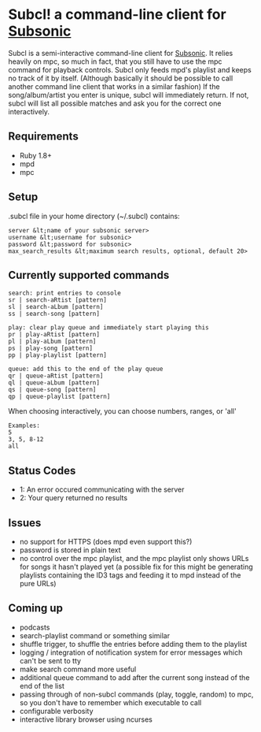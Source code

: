 Subcl! a command-line client for [Subsonic][sub]
==================================================

Subcl is a semi-interactive command-line client for [Subsonic][sub]. It relies
heavily on mpc, so much in fact, that you still have to use the mpc command for
playback controls. Subcl only feeds mpd's playlist and keeps no track of it by
itself. (Although basically it should be possible to call another command line
		client that works in a similar fashion) If the song/album/artist you enter
is unique, subcl will immediately return. If not, subcl will list all possible
matches and ask you for the correct one interactively.

Requirements
------------
- Ruby 1.8+
- mpd
- mpc

Setup
-----
.subcl file in your home directory (~/.subcl) contains:

	server &lt;name of your subsonic server>
	username &lt;username for subsonic>
	password &lt;password for subsonic>
	max_search_results &lt;maximum search results, optional, default 20>

Currently supported commands
----------------------------
	search: print entries to console
	sr | search-aRtist [pattern]
	sl | search-aLbum [pattern]
	ss | search-song [pattern]

	play: clear play queue and immediately start playing this
	pr | play-aRtist [pattern]
	pl | play-aLbum [pattern]
	ps | play-song [pattern]
	pp | play-playlist [pattern]

	queue: add this to the end of the play queue
	qr | queue-aRtist [pattern]
	ql | queue-aLbum [pattern]
	qs | queue-song [pattern]
	qp | queue-playlist [pattern]

When choosing interactively, you can choose numbers, ranges, or 'all'

	Examples:
	5
	3, 5, 8-12
	all

Status Codes
------------
- 1: An error occured communicating with the server
- 2: Your query returned no results

Issues
------
- no support for HTTPS (does mpd even support this?)
- password is stored in plain text
- no control over the mpc playlist, and the mpc playlist only shows URLs for
	songs it hasn't played yet (a possible fix for this might be generating
			playlists containing the ID3 tags and feeding it to mpd instead of the
			pure URLs)

Coming up
---------
- podcasts
- search-playlist command or something similar
- shuffle trigger, to shuffle the entries before adding them to the playlist
- logging / integration of notification system for error messages which can't be
	sent to tty
- make search command more useful
- additional queue command to add after the current song instead of the end of
	the list
- passing through of non-subcl commands (play, toggle, random) to mpc, so you
	don't have to remember which executable to call
- configurable verbosity
- interactive library browser using ncurses

[sub]: http://subsonic.org
